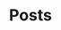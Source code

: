 ---
title: Posts
summary: Contains posts related to blog`
description: Contains posts related to blog
---